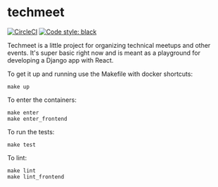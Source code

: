# techmeet

[![CircleCI](https://circleci.com/gh/keeners/techmeet/tree/master.svg?style=svg)](https://circleci.com/gh/keeners/techmeet/tree/master)
[![Code style: black](https://img.shields.io/badge/code%20style-black-000000.svg)](https://github.com/ambv/black)

Techmeet is a little project for organizing technical meetups and other events.
It's super basic right now and is meant as a playground for developing a Django app with React.


To get it up and running use the Makefile with docker shortcuts:
```
make up
```

To enter the containers:
```
make enter
make enter_frontend
```

To run the tests:
```
make test
```

To lint:
```
make lint
make lint_frontend
```



